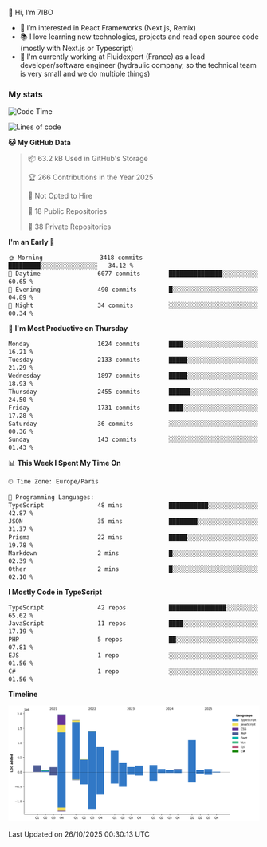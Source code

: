 👋 Hi, I’m 7IBO

- 👀 I’m interested in React Frameworks (Next.js, Remix)
- 📚 I love learning new technologies, projects and read open source code (mostly with Next.js or Typescript)
- 💼 I'm currently working at Fluidexpert (France) as a lead developer/software engineer (hydraulic company, so the technical team is very small and we do multiple things)

### My stats
<!--START_SECTION:waka-->
![Code Time](http://img.shields.io/badge/Code%20Time-1%2C195%20hrs%2054%20mins-blue)

![Lines of code](https://img.shields.io/badge/From%20Hello%20World%20I%27ve%20Written-10.1%20million%20lines%20of%20code-blue)

**🐱 My GitHub Data** 

> 📦 63.2 kB Used in GitHub's Storage 
 > 
> 🏆 266 Contributions in the Year 2025
 > 
> 🚫 Not Opted to Hire
 > 
> 📜 18 Public Repositories 
 > 
> 🔑 38 Private Repositories 
 > 
**I'm an Early 🐤** 

```text
🌞 Morning                3418 commits        █████████░░░░░░░░░░░░░░░░   34.12 % 
🌆 Daytime                6077 commits        ███████████████░░░░░░░░░░   60.65 % 
🌃 Evening                490 commits         █░░░░░░░░░░░░░░░░░░░░░░░░   04.89 % 
🌙 Night                  34 commits          ░░░░░░░░░░░░░░░░░░░░░░░░░   00.34 % 
```
📅 **I'm Most Productive on Thursday** 

```text
Monday                   1624 commits        ████░░░░░░░░░░░░░░░░░░░░░   16.21 % 
Tuesday                  2133 commits        █████░░░░░░░░░░░░░░░░░░░░   21.29 % 
Wednesday                1897 commits        █████░░░░░░░░░░░░░░░░░░░░   18.93 % 
Thursday                 2455 commits        ██████░░░░░░░░░░░░░░░░░░░   24.50 % 
Friday                   1731 commits        ████░░░░░░░░░░░░░░░░░░░░░   17.28 % 
Saturday                 36 commits          ░░░░░░░░░░░░░░░░░░░░░░░░░   00.36 % 
Sunday                   143 commits         ░░░░░░░░░░░░░░░░░░░░░░░░░   01.43 % 
```


📊 **This Week I Spent My Time On** 

```text
🕑︎ Time Zone: Europe/Paris

💬 Programming Languages: 
TypeScript               48 mins             ███████████░░░░░░░░░░░░░░   42.87 % 
JSON                     35 mins             ████████░░░░░░░░░░░░░░░░░   31.37 % 
Prisma                   22 mins             █████░░░░░░░░░░░░░░░░░░░░   19.78 % 
Markdown                 2 mins              █░░░░░░░░░░░░░░░░░░░░░░░░   02.39 % 
Other                    2 mins              █░░░░░░░░░░░░░░░░░░░░░░░░   02.10 % 
```

**I Mostly Code in TypeScript** 

```text
TypeScript               42 repos            ████████████████░░░░░░░░░   65.62 % 
JavaScript               11 repos            ████░░░░░░░░░░░░░░░░░░░░░   17.19 % 
PHP                      5 repos             ██░░░░░░░░░░░░░░░░░░░░░░░   07.81 % 
EJS                      1 repo              ░░░░░░░░░░░░░░░░░░░░░░░░░   01.56 % 
C#                       1 repo              ░░░░░░░░░░░░░░░░░░░░░░░░░   01.56 % 
```



**Timeline**

![Lines of Code chart](https://raw.githubusercontent.com/7IBO/7IBO/main/assets/bar_graph.png)


 Last Updated on 26/10/2025 00:30:13 UTC
<!--END_SECTION:waka-->
